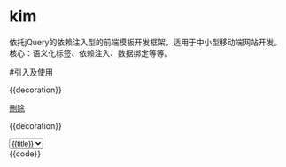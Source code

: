 # kim

依托jQuery的依赖注入型的前端模板开发框架，适用于中小型移动端网站开发。核心：语义化标签、依赖注入、数据绑定等等。
	
#引入及使用
	<div ng-app="test" ng-show="show">
		<div ng-page="home" ng-show="show">
			<div ng-view="headera">
				<div ng-control="nava" ng-list="getData(callback_name)" ng-filter="obj.id == 1" ng-swipe="swipetest">
					<div ng-item="list_tmpl_{{id}}">
						<p>{{decoration}}</p>
						<a href="#" ng-item="testclick" ng-click="test_click" data-id="{{id}}" ng-tap="taptest">删除</a>
					</div>
				</div>
				<div ng-control="bbba" ng-tmpl="getData">
					<p data-id="{{id}}">{{decoration}}</p>
				</div>
				<div ng-control="cccb">
					<select ng-item="select" name="select" ng-list="getselect_get" ng-change="select_change" ng-valid="required:不能为空:selecterror"><option value="{{value}}">{{title}}</option></select>
					<span ng-item="selectval"></span>
					<span ng-item="selecterror"></span>
				</div>
			</div>
			<div ng-view="waterfall">
				<div ng-control="waterfall" ng-list="getData" ng-waterfall="waterfall_callback">
					<div ng-item="waterfall_item" class="cell">{{code}}</div>
				</div>
			</div>
		</div>
	</div>
	<script src="kim.js"></script>
	<script>
		//define定义模块
		define("init", function(require, exports, module){
			return function(){
				//扩展KIM.MODEL自定义语义
				jQuery.kim.modelExtend({
					test: function(elem){
						var self = this;
						jQuery(elem).html("test");
						return this;
					}
				});
			}
		});
		
		//使用KIM
		define(function(require, exports, module){
			var init = require("init");
			init();

			//可以这样写jQuery.kim({...}) 或者 jQuery(".main").kim({...}) 或者 kim({...})
			//jQuery.kim.require写法可以是 jQuery.kim.require.use(["a", "b"], function(){...})
			//或者 jQuery.kim.require.use("a", function(){...})
			//或者 jQuery.kim.require.use("a b", function(){...})
			jQuery.kim.require.use(["a", "b"], function(result){
				var a = result["a"],
					b = result["b"];
				jQuery.kim({
					initialization: function(){
						//初始页面
						this.app["test"].item["gohomea"].click();
					},
					handle:{
						waterfall_callback: function(options, callback){
							jQuery.extend(options, {
								column_width: 230,
								column_space: 10,
								getColumnItems: function(index, type, render) {
									//获取列子元素
									//type暂未用到
									//index是添加数据次数，也就是翻了几页。这里可以对页数做一些控制...
									if (index>=4) return;
									... //获取数据，返回data
									var tmpl = jQuery(this).data("tmpl"),
										html = [];
									jQuery.each(data, function(i, obj){
										html.push(kim.tmpl(obj, tmpl));
									});
									//render参数为拼装后的DOM集
									render(jQuery(html.join('')));
								},
								onRefresh: function() {

								},
								itemInit: function(elem) {

								}
							});
							callback(options);
						},
						swipetest: function(direction, offset, e, target){
							if (direction == "left"){
								left...
							}else{
								right...
							}
						},
						taptest: function(offset, e, target){
							console.log("tap")
						},
						test_click: function(e, target){
							//事件
							//页面元素的内部调用及操作
							target.app["test"].item["test_result"].html(jQuery(this).val());
						},
						getData: function(render, target){
							//数据注入模板
							var data = [
								{
									decoration: "aaa",
									id:1
								},
								{
									decoration: "bbb",
									id:2
								}
							]
							render(data);
						},
						callback_name: function(elem, target){
							//数据注入后回调
						},
						...
					}
				});
			});
		});		
	</script>

# 结构
结构由以下内容组成：

ng-app 应用（支持多应用)

ng-page 页

ng-view 层

ng-control 控件

ng-item 元素

	属性：ng-[click|blur|change|...]="function name" 事件对应的程序名

	属性增加 ng-swipe 和 ng-tap 事件支持

#公共属性

ng-[app|page|view|control|item]="name" 对象名称

ng-show="show|hide" 是否显示

ng-插件名

	valid 表单测证 ng-valid="验证类型:错误提示:提示元素或回调"
	
	list 数据列表 ng-list="导入数据的方法名([导入后的回调])"

		ng-filter="过滤表达式" 私有过滤属性
	
	tmpl 数据模板 ng-tmpl="导入数据的方法名([导入后的回调])"

		ng-filter="过滤表达式" 私有过滤属性

	waterfall 瀑布流
	
#方法

jQuery.kim.modelExtend({...}); 插件扩展

jQuery.kim.require.use(["a", "b"], function(){...}); 引入依赖

或者 jQuery.kim.require.use("a", function(){...}); 引入依赖

或者 jQuery.kim.require.use("a b", function(){...}); 引入依赖

define(["module name"[, ["module dependencies", ...]], ] function(require, exports, module){...}); 模块化开发。

	可以使用nodejs grunt工具按情况配置合并、压缩、发布等。

